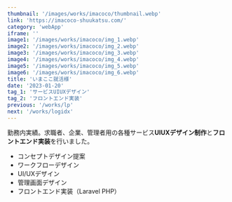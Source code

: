 ```yaml
---
thumbnail: '/images/works/imacoco/thumbnail.webp'
link: 'https://imacoco-shuukatsu.com/'
category: 'webApp'
iframe: ''
image1: '/images/works/imacoco/img_1.webp'
image2: '/images/works/imacoco/img_2.webp'
image3: '/images/works/imacoco/img_3.webp'
image4: '/images/works/imacoco/img_4.webp'
image5: '/images/works/imacoco/img_5.webp'
image6: '/images/works/imacoco/img_6.webp'
title: 'いまここ就活様'
date: '2023-01-20'
tag_1: 'サービスUIUXデザイン'
tag_2: 'フロントエンド実装'
previous: '/works/lp'
next: '/works/logidx'
---
```


勤務内実績。求職者、企業、管理者用の各種サービス**UIUXデザイン制作**と**フロントエンド実装**を行いました。

- コンセプトデザイン提案
- ワークフローデザイン
- UI/UXデザイン
- 管理画面デザイン
- フロントエンド実装（Laravel PHP）